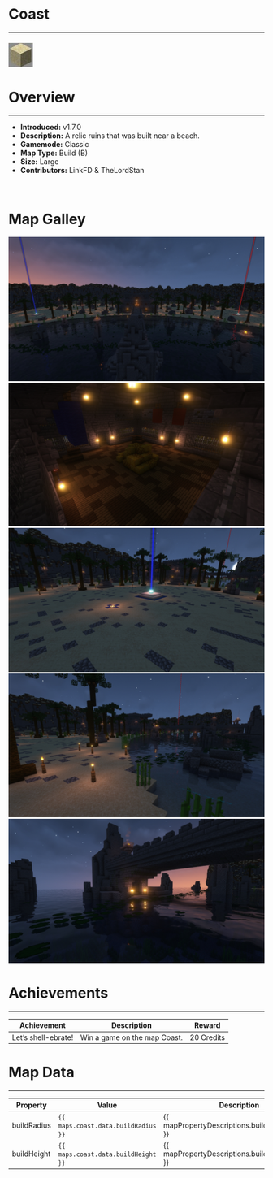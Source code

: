 <!-- replace _map_ with the actual map name -->
<!-- change gamemode type for the Map data description  -->
# Coast

***

#### ![coasticon](../assets/maps/coast/coast-icon.jpg)

# Overview
***
- **Introduced:** v1.7.0
- **Description:** A relic ruins that was built near a beach.
- **Gamemode:** Classic
- **Map Type:** Build (B)
- **Size:** Large
- **Contributors:** LinkFD & TheLordStan

<br />  

# Map Galley
![Coast - Overview](../assets/maps/coast/coast-overview.jpg '')
![Coast - Middle](../assets/maps/coast/coast-middle.jpg '')
![Coast - Beacon](../assets/maps/coast/coast-beacon.jpg '')
![Coast - Flank](../assets/maps/coast/coast-flank.jpg '')
![Coast - Underbridge](../assets/maps/coast/coast-under_bridge.jpg '')

# Achievements
***

| Achievement | Description | Reward |
| ----- | ----- | ------ |
| Let’s shell-ebrate! | Win a game on the map Coast. | 20 Credits |



# Map Data
***

| Property | Value | Description |
| ----------- | ----------- | ------ |
| buildRadius |`{{ maps.coast.data.buildRadius }}`| {{ mapPropertyDescriptions.buildRadius.classic }} |
| buildHeight |`{{ maps.coast.data.buildHeight }}`| {{ mapPropertyDescriptions.buildHeight.classic }} |